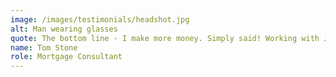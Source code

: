 ```yaml
---
image: /images/testimonials/headshot.jpg
alt: Man wearing glasses
quote: The bottom line - I make more money. Simply said! Working with Jeff and his team, I'm hitting all-time revenue numbers.
name: Tom Stone
role: Mortgage Consultant
---
```


